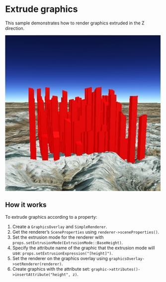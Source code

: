 # Extrude graphics

This sample demonstrates how to render graphics extruded in the Z
direction.

![](screenshot.png)

## How it works

To extrude graphics according to a property:

1.  Create a `GraphicsOverlay` and `SimpleRenderer`.
2.  Get the renderer’s `SceneProperties` using
    `renderer->sceneProperties()`.
3.  Set the extrusion mode for the renderer with
    `props.setExtrusionMode(ExtrusionMode::BaseHeight)`.
4.  Specify the attribute name of the graphic that the extrusion mode
    will use: `props.setExtrusionExpression("[height]")`.
5.  Set the renderer on the graphics overlay using
    `graphicsOverlay->setRenderer(renderer)`.
6.  Create graphics with the attribute set:
    `graphic->attributes()->insertAttribute("height", z)`.
